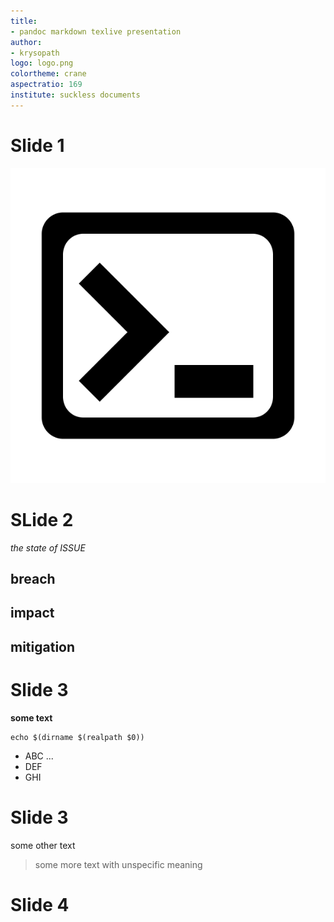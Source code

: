 ```yaml
---
title:
- pandoc markdown texlive presentation
author:
- krysopath
logo: logo.png 
colortheme: crane
aspectratio: 169
institute: suckless documents
---
```


# Slide 1

![image](logo.png)

# SLide 2

*the state of ISSUE*

## breach

## impact

## mitigation

# Slide 3

**some text**

```
echo $(dirname $(realpath $0))
```

- ABC
...
- DEF
- GHI

# Slide 3

some other text

>some more text with unspecific meaning

# Slide 4

